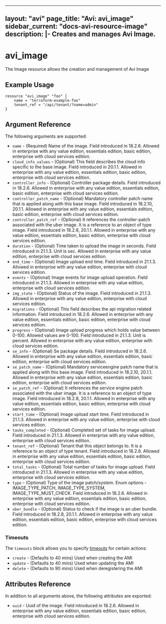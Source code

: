 <!--
    Copyright 2021 VMware, Inc.
    SPDX-License-Identifier: Mozilla Public License 2.0
-->
---
layout: "avi"
page_title: "Avi: avi_image"
sidebar_current: "docs-avi-resource-image"
description: |-
  Creates and manages Avi Image.
---

# avi_image

The Image resource allows the creation and management of Avi Image

## Example Usage

```hcl
resource "avi_image" "foo" {
    name = "terraform-example-foo"
    tenant_ref = "/api/tenant/?name=admin"
}
```

## Argument Reference

The following arguments are supported:

* `name` - (Required) Name of the image. Field introduced in 18.2.6. Allowed in enterprise with any value edition, essentials edition, basic edition, enterprise with cloud services edition.
* `cloud_info_values` - (Optional) This field describes the cloud info specific to the base image. Field introduced in 20.1.1. Allowed in enterprise with any value edition, essentials edition, basic edition, enterprise with cloud services edition.
* `controller_info` - (Optional) Controller package details. Field introduced in 18.2.6. Allowed in enterprise with any value edition, essentials edition, basic edition, enterprise with cloud services edition.
* `controller_patch_name` - (Optional) Mandatory controller patch name that is applied along with this base image. Field introduced in 18.2.10, 20.1.1. Allowed in enterprise with any value edition, essentials edition, basic edition, enterprise with cloud services edition.
* `controller_patch_ref` - (Optional) It references the controller-patch associated with the uber image. It is a reference to an object of type image. Field introduced in 18.2.8, 20.1.1. Allowed in enterprise with any value edition, essentials edition, basic edition, enterprise with cloud services edition.
* `duration` - (Optional) Time taken to upload the image in seconds. Field introduced in 21.1.3. Unit is sec. Allowed in enterprise with any value edition, enterprise with cloud services edition.
* `end_time` - (Optional) Image upload end time. Field introduced in 21.1.3. Allowed in enterprise with any value edition, enterprise with cloud services edition.
* `events` - (Optional) Image events for image upload operation. Field introduced in 21.1.3. Allowed in enterprise with any value edition, enterprise with cloud services edition.
* `img_state` - (Optional) Status of the image. Field introduced in 21.1.3. Allowed in enterprise with any value edition, enterprise with cloud services edition.
* `migrations` - (Optional) This field describes the api migration related information. Field introduced in 18.2.6. Allowed in enterprise with any value edition, essentials edition, basic edition, enterprise with cloud services edition.
* `progress` - (Optional) Image upload progress which holds value between 0-100. Allowed values are 0-100. Field introduced in 21.1.3. Unit is percent. Allowed in enterprise with any value edition, enterprise with cloud services edition.
* `se_info` - (Optional) Se package details. Field introduced in 18.2.6. Allowed in enterprise with any value edition, essentials edition, basic edition, enterprise with cloud services edition.
* `se_patch_name` - (Optional) Mandatory serviceengine patch name that is applied along with this base image. Field introduced in 18.2.10, 20.1.1. Allowed in enterprise with any value edition, essentials edition, basic edition, enterprise with cloud services edition.
* `se_patch_ref` - (Optional) It references the service engine patch associated with the uber image. It is a reference to an object of type image. Field introduced in 18.2.8, 20.1.1. Allowed in enterprise with any value edition, essentials edition, basic edition, enterprise with cloud services edition.
* `start_time` - (Optional) Image upload start time. Field introduced in 21.1.3. Allowed in enterprise with any value edition, enterprise with cloud services edition.
* `tasks_completed` - (Optional) Completed set of tasks for image upload. Field introduced in 21.1.3. Allowed in enterprise with any value edition, enterprise with cloud services edition.
* `tenant_ref` - (Optional) Tenant that this object belongs to. It is a reference to an object of type tenant. Field introduced in 18.2.6. Allowed in enterprise with any value edition, essentials edition, basic edition, enterprise with cloud services edition.
* `total_tasks` - (Optional) Total number of tasks for image upload. Field introduced in 21.1.3. Allowed in enterprise with any value edition, enterprise with cloud services edition.
* `type` - (Optional) Type of the image patch/system. Enum options - IMAGE_TYPE_PATCH, IMAGE_TYPE_SYSTEM, IMAGE_TYPE_MUST_CHECK. Field introduced in 18.2.6. Allowed in enterprise with any value edition, essentials edition, basic edition, enterprise with cloud services edition.
* `uber_bundle` - (Optional) Status to check if the image is an uber bundle. Field introduced in 18.2.8, 20.1.1. Allowed in enterprise with any value edition, essentials edition, basic edition, enterprise with cloud services edition.


### Timeouts

The `timeouts` block allows you to specify [timeouts](https://www.terraform.io/docs/configuration/resources.html#timeouts) for certain actions:

* `create` - (Defaults to 40 mins) Used when creating the AMI
* `update` - (Defaults to 40 mins) Used when updating the AMI
* `delete` - (Defaults to 90 mins) Used when deregistering the AMI

## Attributes Reference

In addition to all arguments above, the following attributes are exported:

* `uuid` -  Uuid of the image. Field introduced in 18.2.6. Allowed in enterprise with any value edition, essentials edition, basic edition, enterprise with cloud services edition.

